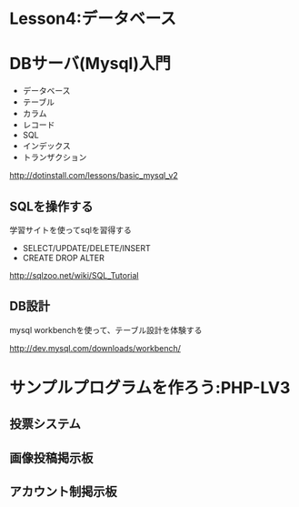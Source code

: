 Lesson4:データベース
====

# DBサーバ(Mysql)入門
* データベース
* テーブル
* カラム
* レコード
* SQL
* インデックス
* トランザクション

<http://dotinstall.com/lessons/basic_mysql_v2>  

## SQLを操作する
学習サイトを使ってsqlを習得する  

* SELECT/UPDATE/DELETE/INSERT
* CREATE DROP ALTER

<http://sqlzoo.net/wiki/SQL_Tutorial>

## DB設計
mysql workbenchを使って、テーブル設計を体験する

<http://dev.mysql.com/downloads/workbench/>

# サンプルプログラムを作ろう:PHP-LV3
## 投票システム
## 画像投稿掲示板
## アカウント制掲示板